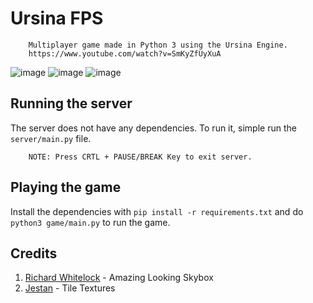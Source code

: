 # Ursina FPS

        Multiplayer game made in Python 3 using the Ursina Engine.
        https://www.youtube.com/watch?v=SmKyZfUyXuA
        
![image](https://github.com/user-attachments/assets/f487ce15-1f06-41a9-84a5-90bc97d79f59)
![image](https://github.com/imvickykumar999/Multiplayer-Ursina-Game/assets/50515418/fa97c0d4-47b8-402a-abb9-daa494caa11a)
![image](https://github.com/imvickykumar999/Multiplayer-Ursina-Game/assets/50515418/817db5d8-b8e3-4b68-b471-64fd4158b3bb)

## Running the server
The server does not have any dependencies. To run it, simple run the `server/main.py` file.

        NOTE: Press CRTL + PAUSE/BREAK Key to exit server.

## Playing the game
Install the dependencies with `pip install -r requirements.txt` and do `python3 game/main.py` to run the game.

## Credits
1. [Richard Whitelock](https://distantlantern.itch.io) - Amazing Looking Skybox
2. [Jestan](https://jestan.itch.io) - Tile Textures
